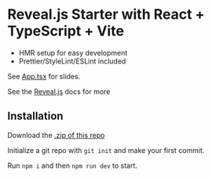 # Reveal.js Starter with React + TypeScript + Vite

* HMR setup for easy development
* Prettier/StyleLint/ESLint included

See [App.tsx](src/App.tsx) for slides.

See the [Reveal.js](https://revealjs.com/) docs for more

## Installation

Download the [.zip of this repo](https://github.com/josh-stillman/reveal-react-ts-starter/archive/refs/heads/main.zip)

Initialize a git repo with `git init` and make your first commit.

Run `npm i` and then `npm run dev` to start.
